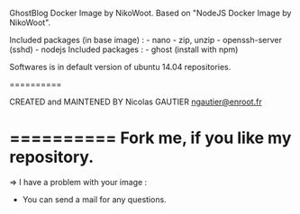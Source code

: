 GhostBlog Docker Image by NikoWoot.
	Based on "NodeJS Docker Image by NikoWoot".

Included packages (in base image) : - nano
		   							- zip, unzip
		   							- openssh-server (sshd)
		   							- nodejs
Included packages : - ghost (install with npm)

Softwares is in default version of ubuntu 14.04 repositories.

==========

CREATED and MAINTENED BY
Nicolas GAUTIER <ngautier@enroot.fr>

==========
	Fork me, if you like my repository.
==========

=> I have a problem with your image :
- You can send a mail for any questions.